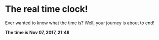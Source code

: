 # The real time clock!

Ever wanted to know what the time is? Well, your journey is about to end!

**The time is Nov 07, 2017, 21:48**